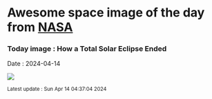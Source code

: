 
# Awesome space image of the day from [NASA](https://api.nasa.gov/)

### Today image : How a Total Solar Eclipse Ended
Date : 2024-04-14

![](https://www.youtube.com/embed/w5uUcq__vMo?rel=0)

<small>Latest update : Sun Apr 14 04:37:04 2024</small>
        